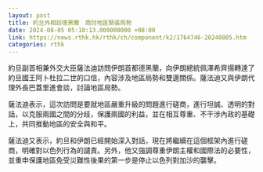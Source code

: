 ```yaml
---
layout: post
title: 約旦外相訪德黑蘭　商討地區緊張局勢
date: 2024-08-05 05:10:13.000000000 +08:00
link: https://news.rthk.hk/rthk/ch/component/k2/1764746-20240805.htm
categories: rthk
---
```


約旦副首相兼外交大臣薩法迪訪問伊朗首都德黑蘭，向伊朗總統佩澤希齊揚轉達了約旦國王阿卜杜拉二世的口信，內容涉及地區局勢和雙邊關係。薩法迪又與伊朗代理外長巴蓋里進會談，討論地區局勢。

薩法迪表示，這次訪問是要就地區嚴重升級的問題進行磋商，進行坦誠、透明的對話，以克服兩國之間的分歧，保護兩國的利益，並在相互尊重、不干涉內政的基礎上，共同推動地區的安全與和平。

薩法迪又表示，約旦和伊朗已經開始深入對話，現在將繼續在這個框架內進行磋商，明確對以色列行為的譴責。另外，他又強調尊重伊朗主權和國際法的必要性，並重申保護地區免受災難性後果的第一步是停止以色列對加沙的襲擊。
